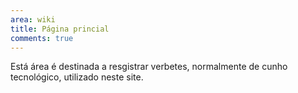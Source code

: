 ```yaml
---
area: wiki
title: Página princial 
comments: true
---
```


Está área é destinada a resgistrar verbetes, normalmente de cunho tecnológico, utilizado neste site.
